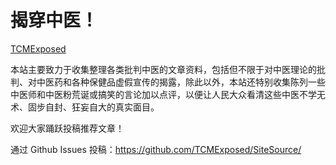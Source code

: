 # 揭穿中医！


[TCMExposed](https://TCMExposed.github.io/)


本站主要致力于收集整理各类批判中医的文章资料，包括但不限于对中医理论的批判、对中医药和各种保健品虚假宣传的揭露，除此以外，本站还特别收集陈列一些中医师和中医粉荒诞或搞笑的言论加以点评，以便让人民大众看清这些中医不学无术、固步自封、狂妄自大的真实面目。


欢迎大家踊跃投稿推荐文章！

通过 Github Issues 投稿：<a href="https://github.com/TCMExposed/SiteSource/issues/new?title=投稿：&amp;body=文章链接：%20%0A文章分类：%20" target="_blank">https://github.com/TCMExposed/SiteSource/</a>
